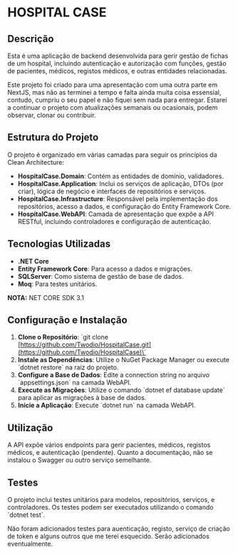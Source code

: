 # HOSPITAL CASE

## Descrição

Esta é uma aplicação de backend desenvolvida para gerir gestão de fichas de um hospital, incluindo autenticação e autorização com funções, gestão de pacientes, médicos, registos médicos, e outras entidades relacionadas.

Este projeto foi criado para uma apresentação com uma outra parte em NextJS, mas não as terminei a tempo e falta ainda muita coisa essensial, contudo, cumpriu o seu papel e não fiquei sem nada para entregar. Estarei a continuar o projeto com atualizações semanais ou ocasionais, podem observar, clonar ou contribuir.

## Estrutura do Projeto

O projeto é organizado em várias camadas para seguir os princípios da Clean Architecture:

- **HospitalCase.Domain**: Contém as entidades de domínio, validadores.
- **HospitalCase.Application**: Inclui os serviços de aplicação, DTOs (por criar), lógica de negócio e interfaces de repositórios e serviços.
- **HospitalCase.Infrastructure**: Responsável pela implementação dos repositórios, acesso a dados, e configuração do Entity Framework Core.
- **HospitalCase.WebAPI**: Camada de apresentação que expõe a API RESTful, incluindo controladores e configuração de autenticação.

## Tecnologias Utilizadas

- **.NET Core**
- **Entity Framework Core**: Para acesso a dados e migrações.
- **SQLServer**: Como sistema de gestão de base de dados.
- **Moq**: Para testes unitários.

**NOTA:** NET CORE SDK 3.1

## Configuração e Instalação

1. **Clone o Repositório**: \`git clone [https://github.com/Twodio/HospitalCase.git](https://github.com/Twodio/HospitalCase)\`
2. **Instale as Dependências**: Utilize o NuGet Package Manager ou execute \`dotnet restore\` na raiz do projeto.
3. **Configure a Base de Dados**: Edite a connection string no arquivo \`appsettings.json\` na camada WebAPI.
4. **Execute as Migrações**: Utilize o comando \`dotnet ef database update\` para aplicar as migrações à base de dados.
5. **Inicie a Aplicação**: Execute \`dotnet run\` na camada WebAPI.

## Utilização

A API expõe vários endpoints para gerir pacientes, médicos, registos médicos, e autenticação (pendente). Quanto a documentação,  não se instalou o Swagger ou outro serviço semelhante.

## Testes

O projeto inclui testes unitários para modelos, repositórios, serviços, e controladores. Os testes podem ser executados utilizando o comando \`dotnet test\`.

Não foram adicionados testes para auenticação, registo, serviço de criação de token e alguns outros que me terei esquecido. Serão adicionados eventualmente.
